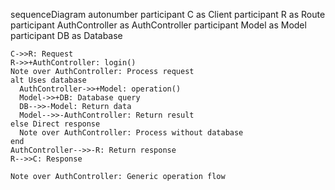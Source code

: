 sequenceDiagram
    autonumber
    participant C as Client
    participant R as Route
    participant AuthController as AuthController
    participant Model as Model
    participant DB as Database
    
    C->>R: Request
    R->>+AuthController: login()
    Note over AuthController: Process request
    alt Uses database
      AuthController->>+Model: operation()
      Model->>+DB: Database query
      DB-->>-Model: Return data
      Model-->>-AuthController: Return result
    else Direct response
      Note over AuthController: Process without database
    end
    AuthController-->>-R: Return response
    R-->>C: Response
    
    Note over AuthController: Generic operation flow
  